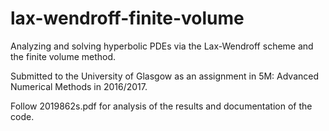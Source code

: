 # lax-wendroff-finite-volume

Analyzing and solving hyperbolic PDEs via the Lax-Wendroff scheme and the finite volume method.

Submitted to the University of Glasgow as an assignment in 5M: Advanced Numerical Methods in 2016/2017.

Follow 2019862s.pdf for analysis of the results and documentation of the code.
